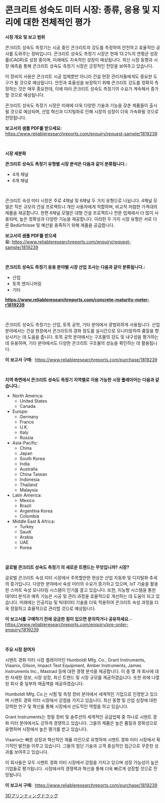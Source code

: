 <p><h1>콘크리트 성숙도 미터 시장: 종류, 응용 및 지리에 대한 전체적인 평가</h1></p><p><strong>시장 개요 및 보고 범위</strong></p>
<p><p>콘크리트 성숙도 측정기는 시공 중인 콘크리트의 강도를 측정하여 안전하고 효율적인 공사를 도와주는 장비입니다. 콘크리트 성숙도 측정기 시장은 현재 13.2%의 연평균 성장률(CAGR)로 성장 중이며, 미래에도 지속적인 성장이 예상됩니다. 최신 시장 동향과 시장 예측을 통해 콘크리트 성숙도 측정기 시장은 긍정적인 전망을 보여주고 있습니다.</p><p>이 장비의 사용은 콘크리트 시공 업체뿐만 아니라 건설 현장 관리자들에게도 중요한 도구가 될 것으로 예상됩니다. 안전과 효율성을 보장하기 위해 콘크리트 강도를 정확히 측정하는 것은 매우 중요한데, 이에 따라 콘크리트 성숙도 측정기의 수요가 계속해서 증가할 것으로 예상됩니다.</p><p>콘크리트 성숙도 측정기 시장은 미래에 더욱 다양한 기술과 기능을 갖춘 제품들이 출시될 것으로 예상되며, 산업 혁신과 디지털화로 인해 시장의 성장이 더욱 가속화될 것으로 전망됩니다.</p></p>
<p><strong>보고서의 샘플 PDF를 받으세요:</strong> <a href="https://www.reliableresearchreports.com/enquiry/request-sample/1819239">https://www.reliableresearchreports.com/enquiry/request-sample/1819239</a></p>
<p>&nbsp;</p>
<p><strong>시장 세분화</strong></p>
<p><strong>콘크리트 성숙도 측정기 유형별 시장 분석은 다음과 같이 분류됩니다.:</strong></p>
<p><ul><li>4개 채널</li><li>6개 채널</li></ul></p>
<p>&nbsp;</p>
<p><p>콘크리트 숙성 미터 시장은 주로 4채널 및 6채널 두 가지 유형으로 나뉩니다. 4채널 모델은 작은 규모의 건설 프로젝트나 개인 사용자에게 적합하며, 비교적 저렴한 가격대의 제품을 제공합니다. 한편 6채널 모델은 대형 건설 프로젝트나 전문 업체에서 더 많이 사용되며, 높은 정확성과 다양한 기능을 제공합니다. 이러한 두 가지 시장 유형은 서로 다른 Bedürfnisse 및 예산을 충족하기 위해 제품을 공급합니다.</p></p>
<p><strong>보고서의 샘플 PDF를 받으세요:</strong>&nbsp;<a href="https://www.reliableresearchreports.com/enquiry/request-sample/1819239">https://www.reliableresearchreports.com/enquiry/request-sample/1819239</a></p>
<p>&nbsp;</p>
<p><strong> 콘크리트 성숙도 측정기 응용 분야별 시장 산업 조사는 다음과 같이 분류됩니다.:</strong></p>
<p><ul><li>산업</li><li>토목 엔지니어링</li><li>기타</li></ul></p>
<p><strong><a href="https://www.reliableresearchreports.com/concrete-maturity-meter-r1819239">https://www.reliableresearchreports.com/concrete-maturity-meter-r1819239</a></strong></p>
<p>&nbsp;</p>
<p><p>콘크리트 성숙도 측정기는 산업, 토목 공학, 기타 분야에서 광범위하게 사용됩니다. 산업 분야에서는 건설 현장에서 콘크리트의 경화 정도를 실시간으로 모니터링하여 품질을 향상시키는 데 도움을 줍니다. 토목 공학 분야에서는 구조물의 강도 및 내구성을 평가하는 데 유용하며, 기타 분야에서도 다양한 콘크리트 구조물의 성능을 확인하는 데 활용됩니다.</p></p>
<p><strong>이 보고서 구매:</strong>&nbsp; <a href="https://www.reliableresearchreports.com/purchase/1819239">https://www.reliableresearchreports.com/purchase/1819239</a></p>
<p>&nbsp;</p>
<p><strong>지역 측면에서 콘크리트 성숙도 측정기 지역별로 이용 가능한 시장 플레이어는 다음과 같습니다.:</strong></p>
<p><ul>
    <li>
        North America:
        <ul>
            <li>United States</li>
            <li>Canada</li>
        </ul>
    </li>
    <li>
        Europe:
        <ul>
            <li>Germany</li>
            <li>France</li>
            <li>U.K.</li>
            <li>Italy</li>
            <li>Russia</li>
        </ul>
    </li>
    <li>
        Asia-Pacific:
        <ul>
            <li>China</li>
            <li>Japan</li>
            <li>South Korea</li>
            <li>India</li>
            <li>Australia</li>
            <li>China Taiwan</li>
            <li>Indonesia</li>
            <li>Thailand</li>
            <li>Malaysia</li>
        </ul>
    </li>
    <li>
        Latin America:
        <ul>
            <li>Mexico</li>
            <li>Brazil</li>
            <li>Argentina Korea</li>
            <li>Colombia</li>
        </ul>
    </li>
    <li>
        Middle East & Africa:
        <ul>
            <li>Turkey</li>
            <li>Saudi</li>
            <li>Arabia</li>
            <li>UAE</li>
            <li>Korea</li>
        </ul>
    </li>
    </ul></p>
<p>&nbsp;</p>
<p><strong>글로벌 콘크리트 성숙도 측정기 의 새로운 트렌드는 무엇입니까? 시장?</strong></p>
<p><p>글로벌 콘크리트 숙성 미터 시장에서 주목할만한 현상은 산업 자동화 및 디지털화 추세의 증가입니다. 다양한 분야에서 숙성 미터의 수요가 증가하고 있으며, IoT 기술을 활용한 스마트 숙성 모니터링 시스템이 인기를 끌고 있습니다. 또한, 지능형 시스템을 통한 데이터 분석과 예측 기능은 시공 및 관리 과정을 효율적으로 개선하는 데 도움이 되고 있습니다. 미래에는 인공지능 및 빅데이터 기술을 더욱 적용하여 콘크리트 숙성 과정을 더욱 정밀하고 효율적으로 관리할 것으로 예상됩니다.</p></p>
<p><strong>이 보고서를 구매하기 전에 궁금한 점이 있으면 문의하거나 공유하세요.</strong>- <a href="https://www.reliableresearchreports.com/enquiry/pre-order-enquiry/1819239">https://www.reliableresearchreports.com/enquiry/pre-order-enquiry/1819239</a></p>
<p>&nbsp;</p>
<p><strong>주요 시장 참여자</strong></p>
<p><p>시멘트 경화 미터 시장 플레이어인 Humboldt Mfg. Co., Grant Instruments, Viaanix, Gilson, Impact Test Equipment, Amber Instruments, James Instruments Inc., Mastrad 등에 대한 경쟁 분석을 제공합니다. 이 중 몇 개 회사에 대한 자세한 정보, 시장 성장, 최신 트렌드 및 시장 규모를 제공하겠습니다. 또한 위에 나열된 회사 중 일부의 매출액을 제공하겠습니다.</p><p>Humboldt Mfg. Co.는 시험 및 측정 장비 분야에서 세계적인 기업으로 인정받고 있으며 시멘트 경화 미터 시장에서 강점을 가지고 있습니다. 최신 동향 및 산업 성장에 대한 강력한 연구 및 혁신을 통해 시장에서 선도적인 역할을 하고 있습니다.</p><p>Grant Instruments는 정밀 장비 및 솔루션의 세계적인 공급업체 중 하나로 시멘트 경화 미터 분야에서도 강하게 경쟁하고 있습니다. 그들의 제품은 높은 품질과 정확성으로 유명하며 시장에서 높은 평가를 받고 있습니다.</p><p>Viaanix는 빠른 성장과 혁신적인 제품 라인으로 유명하며 시멘트 경화 미터 시장에서 획기적인 발전을 이루고 있습니다. 그들의 첨단 기술과 고객 중심적인 접근으로 꾸준한 성과를 보여주고 있습니다.</p><p>이 회사들은 모두 시멘트 경화 미터 시장에서 강점을 가지고 있으며 성장 가능성이 높은 기업들로 평가됩니다. 시장에서의 경쟁력과 혁신을 통해 더욱 빠르게 성장할 것으로 전망됩니다.</p></p>
<p><strong>이 보고서 구매:</strong>&nbsp;&nbsp;<a href="https://www.reliableresearchreports.com/purchase/1819239">https://www.reliableresearchreports.com/purchase/1819239</a></p>
<p><p><a href="https://github.com/nemesis2824/Market-Research-Report-List-1/blob/main/369667932452.md">3Dプリンティングドラッグ</a></p></p>